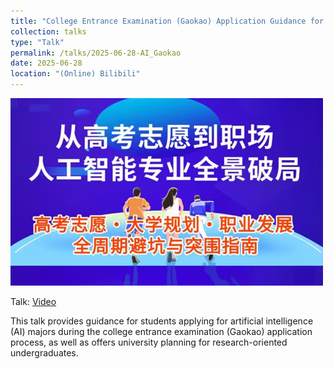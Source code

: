 ```yaml
---
title: "College Entrance Examination (Gaokao) Application Guidance for Artificial Intelligence (AI)"
collection: talks
type: "Talk"
permalink: /talks/2025-06-28-AI_Gaokao
date: 2025-06-28
location: "(Online) Bilibili"
---
```


<img src="./asset/2025-06-28-AI_Gaokao.png" style="zoom:100%;" />

Talk: [Video](https://www.bilibili.com/video/BV15Y3WzMEaG/?p=16)

This talk provides guidance for students applying for artificial intelligence (AI) majors during the college entrance examination (Gaokao) application process, as well as offers university planning for research-oriented undergraduates. 
